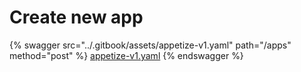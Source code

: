 # Create new app

{% swagger src="../.gitbook/assets/appetize-v1.yaml" path="/apps" method="post" %}
[appetize-v1.yaml](../.gitbook/assets/appetize-v1.yaml)
{% endswagger %}

